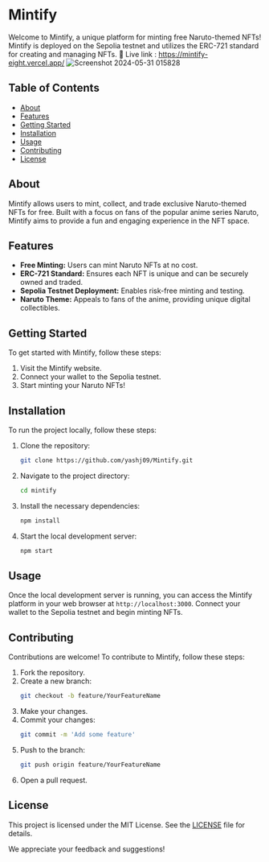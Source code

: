 # Mintify

Welcome to Mintify, a unique platform for minting free Naruto-themed NFTs! Mintify is deployed on the Sepolia testnet and utilizes the ERC-721 standard for creating and managing NFTs.
🔗 Live link :  https://mintify-eight.vercel.app/
![Screenshot 2024-05-31 015828](https://github.com/yashj09/Mintify/assets/118172073/883ad1dd-cf82-4ca4-9bd8-387260cc438b)
## Table of Contents

- [About](#about)
- [Features](#features)
- [Getting Started](#getting-started)
- [Installation](#installation)
- [Usage](#usage)
- [Contributing](#contributing)
- [License](#license)


## About

Mintify allows users to mint, collect, and trade exclusive Naruto-themed NFTs for free. Built with a focus on fans of the popular anime series Naruto, Mintify aims to provide a fun and engaging experience in the NFT space.

## Features

- **Free Minting:** Users can mint Naruto NFTs at no cost.
- **ERC-721 Standard:** Ensures each NFT is unique and can be securely owned and traded.
- **Sepolia Testnet Deployment:** Enables risk-free minting and testing.
- **Naruto Theme:** Appeals to fans of the anime, providing unique digital collectibles.

## Getting Started

To get started with Mintify, follow these steps:

1. Visit the Mintify website.
2. Connect your wallet to the Sepolia testnet.
3. Start minting your Naruto NFTs!

## Installation

To run the project locally, follow these steps:

1. Clone the repository:
   ```sh
   git clone https://github.com/yashj09/Mintify.git
   ```

2. Navigate to the project directory:
   ```sh
   cd mintify
   ```

3. Install the necessary dependencies:
   ```sh
   npm install
   ```

4. Start the local development server:
   ```sh
   npm start
   ```

## Usage

Once the local development server is running, you can access the Mintify platform in your web browser at `http://localhost:3000`. Connect your wallet to the Sepolia testnet and begin minting NFTs.

## Contributing

Contributions are welcome! To contribute to Mintify, follow these steps:

1. Fork the repository.
2. Create a new branch:
   ```sh
   git checkout -b feature/YourFeatureName
   ```
3. Make your changes.
4. Commit your changes:
   ```sh
   git commit -m 'Add some feature'
   ```
5. Push to the branch:
   ```sh
   git push origin feature/YourFeatureName
   ```
6. Open a pull request.

## License

This project is licensed under the MIT License. See the [LICENSE](LICENSE) file for details.

We appreciate your feedback and suggestions!
